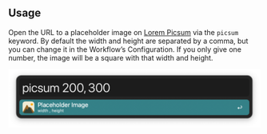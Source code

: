 ## Usage

Open the URL to a placeholder image on [Lorem Picsum](https://picsum.photos/) via the `picsum` keyword. By default the width and height are separated by a comma, but you can change it in the Workflow’s Configuration. If you only give one number, the image will be a square with that width and height.

![Keyword for opening an image](images/picsum.png)
